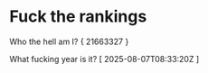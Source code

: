 # Fuck the rankings

Who the hell am I?
{ 21663327 }

What fucking year is it?
[ 2025-08-07T08:33:20Z ]

